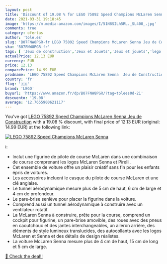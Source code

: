 ```yaml
---
layout: post
title: 'Discount of 19.08 % for LEGO 75892 Speed Champions McLaren Senna'
date: 2021-03-31 19:18:45
image: 'https://m.media-amazon.com/images/I/51N8SILh5RL._SL400_.jpg'
comments: true
category: ofertas
author: 'tole.es'
slug: 'B07FNW8PGR-fr LEGO 75892 Speed Champions McLaren Senna Jeu de Construction'
sku: 'B07FNW8PGR-fr'
tags: [ 'Jeux de construction','Jeux et Jouets','Jeux et jouets','lego', ]
actualPrice: 12.13 EUR
currency: EUR
price: 12.13
comparePrice: 14.99 EUR
prodname: 'LEGO 75892 Speed Champions McLaren Senna  Jeu de Construction'
country: 'fr'
flag: '🇫🇷'
brand: 'LEGO'
buyurl: 'https://www.amazon.fr/dp/B07FNW8PGR/?tag=tolees0d-21'
descuento: '19.08'
average: '12.7655900621117'
---
```


You've got [LEGO 75892 Speed Champions McLaren Senna  Jeu de Construction](https://www.amazon.fr/dp/B07FNW8PGR/?tag=tolees0d-21) with a  19.08 % discount, with final price of 12.13 EUR (original: 14.99 EUR) at the following link:

[![LEGO 75892 Speed Champions McLaren Senna](https://m.media-amazon.com/images/I/51N8SILh5RL._SL400_.jpg)](https://www.amazon.fr/dp/B07FNW8PGR/?tag=tolees0d-21)

ℹ️:

- Inclut une figurine de pilote de course McLaren dans une combinaison de course comprenant les logos McLaren Senna et Pirelli.
- Cet ensemble de voiture offre un plaisir créatif sans fin pour les enfants épris de voitures.
- Les accessoires incluent le casque du pilote de course McLaren et une clé anglaise.
- Le tunnel aérodynamique mesure plus de 5 cm de haut, 6 cm de large et 4 cm de profondeur.
- Le pare-brise senlève pour placer la figurine dans la voiture.
- Comprend aussi un tunnel aérodynamique à construire avec un ventilateur rotatif.
- La McLaren Senna à construire, prête pour la course, comprend un cockpit pour figurine, un pare-brise amovible, des roues avec des pneus en caoutchouc et des jantes interchangeables, un aileron arrière, des éléments de style lumineux translucides, des autocollants avec les logos McLaren et Senna et des détails de design réalistes.
- La voiture McLaren Senna mesure plus de 4 cm de haut, 15 cm de long et 5 cm de large.

[🛒 Check the deal!!](https://www.amazon.fr/dp/B07FNW8PGR/?tag=tolees0d-21)
